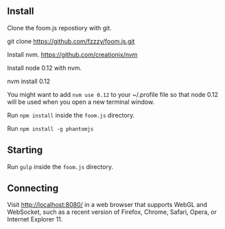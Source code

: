 Install
-------

Clone the foom.js repostiory with git.

  git clone https://github.com/fzzzy/foom.js.git

Install nvm. <https://github.com/creationix/nvm>

Install node 0.12 with nvm.

  nvm install 0.12

You might want to add `nvm use 0.12` to your ~/.profile file so that node 0.12 will be used when you open a new terminal window.

Run `npm install` inside the `foom.js` directory.

Run `npm install -g phantomjs`

Starting
--------

Run `gulp` inside the `foom.js` directory.

Connecting
----------

Visit <http://localhost:8080/> in a web browser that supports WebGL and WebSocket, such as a recent version of Firefox, Chrome, Safari, Opera, or Internet Explorer 11.
